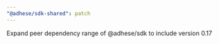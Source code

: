 ```yaml
---
"@adhese/sdk-shared": patch
---
```


Expand peer dependency range of @adhese/sdk to include version 0.17
